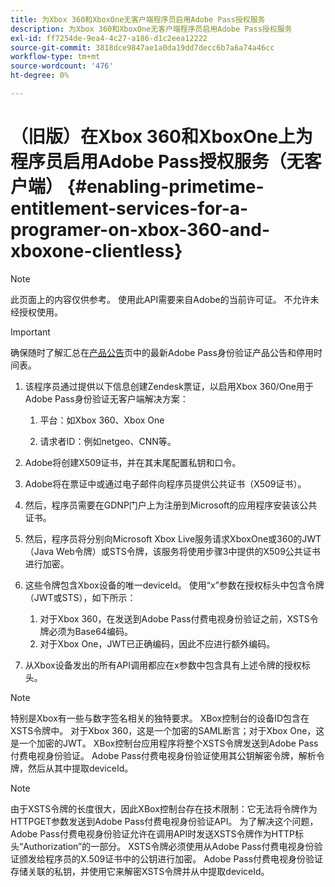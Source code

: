 ```yaml
---
title: 为Xbox 360和XboxOne无客户端程序员启用Adobe Pass授权服务
description: 为Xbox 360和XboxOne无客户端程序员启用Adobe Pass授权服务
exl-id: ff7254de-9ea4-4c27-a186-d1c2eea12222
source-git-commit: 3818dce9847ae1a0da19dd7decc6b7a6a74a46cc
workflow-type: tm+mt
source-wordcount: '476'
ht-degree: 0%

---
```


# （旧版）在Xbox 360和XboxOne上为程序员启用Adobe Pass授权服务（无客户端） {#enabling-primetime-entitlement-services-for-a-programer-on-xbox-360-and-xboxone-clientless}

>[!NOTE]
>
>此页面上的内容仅供参考。 使用此API需要来自Adobe的当前许可证。 不允许未经授权使用。

>[!IMPORTANT]
>
> 确保随时了解汇总在[产品公告](/help/authentication/product-announcements.md)页中的最新Adobe Pass身份验证产品公告和停用时间表。


1. 该程序员通过提供以下信息创建Zendesk票证，以启用Xbox 360/One用于Adobe Pass身份验证无客户端解决方案：

   1. 平台：如Xbox 360、Xbox One

   1. 请求者ID：例如netgeo、CNN等。

1. Adobe将创建X509证书，并在其末尾配置私钥和口令。

1. Adobe将在票证中或通过电子邮件向程序员提供公共证书（X509证书）。

1. 然后，程序员需要在GDNP门户上为注册到Microsoft的应用程序安装该公共证书。

1. 然后，程序员将分别向Microsoft Xbox Live服务请求XboxOne或360的JWT（Java Web令牌）或STS令牌，该服务将使用步骤3中提供的X509公共证书进行加密。

1. 这些令牌包含Xbox设备的唯一deviceId。 使用“x”参数在授权标头中包含令牌（JWT或STS），如下所示：

   1. 对于Xbox 360，在发送到Adobe Pass付费电视身份验证之前，XSTS令牌必须为Base64编码。
   1. 对于Xbox One，JWT已正确编码，因此不应进行额外编码。

1. 从Xbox设备发出的所有API调用都应在x参数中包含具有上述令牌的授权标头。



>[!NOTE]
>
>特别是Xbox有一些与数字签名相关的独特要求。 XBox控制台的设备ID包含在XSTS令牌中。  对于Xbox 360，这是一个加密的SAML断言；对于Xbox One，这是一个加密的JWT。 XBox控制台应用程序将整个XSTS令牌发送到Adobe Pass付费电视身份验证。 Adobe Pass付费电视身份验证使用其公钥解密令牌，解析令牌，然后从其中提取deviceId。

>[!NOTE]
>
>由于XSTS令牌的长度很大，因此XBox控制台存在技术限制：它无法将令牌作为HTTPGET参数发送到Adobe Pass付费电视身份验证API。 为了解决这个问题，Adobe Pass付费电视身份验证允许在调用API时发送XSTS令牌作为HTTP标头“Authorization”的一部分。 XSTS令牌必须使用从Adobe Pass付费电视身份验证颁发给程序员的X.509证书中的公钥进行加密。 Adobe Pass付费电视身份验证存储关联的私钥，并使用它来解密XSTS令牌并从中提取deviceId。
